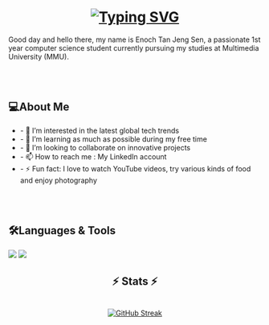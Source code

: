 <h1 align="center">
    <a href="https://git.io/typing-svg"><img src="https://readme-typing-svg.herokuapp.com?font=Times+New+Roman&weight=900&size=35&duration=4000&pause=200&color=C486F7&vCenter=true&random=false&width=500&height=70&lines=%F0%9F%91%8BHello+GitHub+Community!;%F0%9F%91%8BHello+Komuniti+GitHub!;%F0%9F%91%8B%E4%BD%A0%E5%A5%BD+GitHub+%E7%A4%BE%E5%8C%BA!;%E0%AE%B5%E0%AE%A3%E0%AE%95%E0%AF%8D%E0%AE%95%E0%AE%AE%E0%AF%8D+GitHub+%E0%AE%9A%E0%AE%AE%E0%AF%82%E0%AE%95%E0%AE%AE%E0%AF%8D;%EC%95%88%EB%85%95%ED%95%98%EC%84%B8%EC%9A%94+GitHub+%EC%BB%A4%EB%AE%A4%EB%8B%88%ED%8B%B0%EC%9E%85%EB%8B%88%EB%8B%A4;%E3%81%93%E3%82%93%E3%81%AB%E3%81%A1%E3%81%AF%E3%80%81GitHub+%E3%82%B3%E3%83%9F%E3%83%A5%E3%83%8B%E3%83%86%E3%82%A3;bonjour+la+communaut%C3%A9+GitHub" alt="Typing SVG" /></a>
</h1>

Good day and hello there, my name is Enoch Tan Jeng Sen, a passionate 1st year computer science student currently pursuing my studies at Multimedia University (MMU).

<br></br>

<section>
  <h1>💻About Me</h1>
<ul>
  <li>- 👀 I’m interested in the latest global tech trends</li>
  
  <li>- 🌱 I’m learning as much as possible during my free time</li>
  
  <li>- 💞️ I’m looking to collaborate on innovative projects</li>
  
  <li>- 📫 How to reach me : My LinkedIn account</li>
  
  <li>- ⚡ Fun fact: I love to watch YouTube videos, try various kinds of food and enjoy photography</li>
</ul>
</section>

<br></br>

<section>
  <h1>🛠️Languages & Tools</h1>
    <img src="https://skillicons.dev/icons?i=html,css,javascript,python,cpp"/>
    <img src="https://skillicons.dev/icons?i=vscode,figma"/>
</section>

<section>  
  <h2 align="center">⚡ Stats ⚡</h2>
<br>
<div align=center>
  <a href="https://git.io/streak-stats"><img src="https://streak-stats.demolab.com?user=En0chTan&count_private=true&show_icons=true&theme=shades-of-purple&border_radius=10&date_format=j%20M%5B%20Y%5D&mode=weekly" alt="GitHub Streak" /></a>
  
</section>


<!---
En0chTan/En0chTan is a ✨ special ✨ repository because its `README.md` (this file) appears on your GitHub profile.
You can click the Preview link to take a look at your changes.
--->
